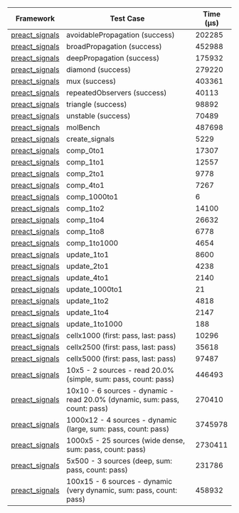 | Framework | Test Case | Time (μs) |
| --- | --- | --- |
| [preact_signals](https://pub.dev/packages/preact_signals) | avoidablePropagation (success) | 202285 |
| [preact_signals](https://pub.dev/packages/preact_signals) | broadPropagation (success) | 452988 |
| [preact_signals](https://pub.dev/packages/preact_signals) | deepPropagation (success) | 175932 |
| [preact_signals](https://pub.dev/packages/preact_signals) | diamond (success) | 279220 |
| [preact_signals](https://pub.dev/packages/preact_signals) | mux (success) | 403361 |
| [preact_signals](https://pub.dev/packages/preact_signals) | repeatedObservers (success) | 40113 |
| [preact_signals](https://pub.dev/packages/preact_signals) | triangle (success) | 98892 |
| [preact_signals](https://pub.dev/packages/preact_signals) | unstable (success) | 70489 |
| [preact_signals](https://pub.dev/packages/preact_signals) | molBench | 487698 |
| [preact_signals](https://pub.dev/packages/preact_signals) | create_signals | 5229 |
| [preact_signals](https://pub.dev/packages/preact_signals) | comp_0to1 | 17307 |
| [preact_signals](https://pub.dev/packages/preact_signals) | comp_1to1 | 12557 |
| [preact_signals](https://pub.dev/packages/preact_signals) | comp_2to1 | 9778 |
| [preact_signals](https://pub.dev/packages/preact_signals) | comp_4to1 | 7267 |
| [preact_signals](https://pub.dev/packages/preact_signals) | comp_1000to1 | 6 |
| [preact_signals](https://pub.dev/packages/preact_signals) | comp_1to2 | 14100 |
| [preact_signals](https://pub.dev/packages/preact_signals) | comp_1to4 | 26632 |
| [preact_signals](https://pub.dev/packages/preact_signals) | comp_1to8 | 6778 |
| [preact_signals](https://pub.dev/packages/preact_signals) | comp_1to1000 | 4654 |
| [preact_signals](https://pub.dev/packages/preact_signals) | update_1to1 | 8600 |
| [preact_signals](https://pub.dev/packages/preact_signals) | update_2to1 | 4238 |
| [preact_signals](https://pub.dev/packages/preact_signals) | update_4to1 | 2140 |
| [preact_signals](https://pub.dev/packages/preact_signals) | update_1000to1 | 21 |
| [preact_signals](https://pub.dev/packages/preact_signals) | update_1to2 | 4818 |
| [preact_signals](https://pub.dev/packages/preact_signals) | update_1to4 | 2147 |
| [preact_signals](https://pub.dev/packages/preact_signals) | update_1to1000 | 188 |
| [preact_signals](https://pub.dev/packages/preact_signals) | cellx1000 (first: pass, last: pass) | 10296 |
| [preact_signals](https://pub.dev/packages/preact_signals) | cellx2500 (first: pass, last: pass) | 35618 |
| [preact_signals](https://pub.dev/packages/preact_signals) | cellx5000 (first: pass, last: pass) | 97487 |
| [preact_signals](https://pub.dev/packages/preact_signals) | 10x5 - 2 sources - read 20.0% (simple, sum: pass, count: pass) | 446493 |
| [preact_signals](https://pub.dev/packages/preact_signals) | 10x10 - 6 sources - dynamic - read 20.0% (dynamic, sum: pass, count: pass) | 270410 |
| [preact_signals](https://pub.dev/packages/preact_signals) | 1000x12 - 4 sources - dynamic (large, sum: pass, count: pass) | 3745978 |
| [preact_signals](https://pub.dev/packages/preact_signals) | 1000x5 - 25 sources (wide dense, sum: pass, count: pass) | 2730411 |
| [preact_signals](https://pub.dev/packages/preact_signals) | 5x500 - 3 sources (deep, sum: pass, count: pass) | 231786 |
| [preact_signals](https://pub.dev/packages/preact_signals) | 100x15 - 6 sources - dynamic (very dynamic, sum: pass, count: pass) | 458932 |
